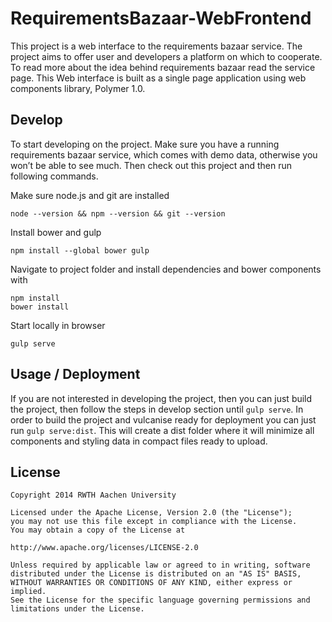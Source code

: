 RequirementsBazaar-WebFrontend
==============================

This project is a web interface to the requirements bazaar service. The project aims to offer user and developers a platform on which to cooperate. To read more about the idea behind requirements bazaar read the service page. This Web interface is built as a single page application using web components library, Polymer 1.0.


Develop
----------
To start developing on the project. Make sure you have a running requirements bazaar service, which comes with demo data, otherwise you won’t be able to see much. Then check out this project and then run following commands.

Make sure node.js and git are installed
```
node --version && npm --version && git --version
```
Install bower and gulp
```
npm install --global bower gulp
```
Navigate to project folder and install dependencies and bower components with
```
npm install
bower install
```

Start locally in browser
```
gulp serve
```

Usage / Deployment
----------
If you are not interested in developing the project, then you can just build the project, then follow the steps in develop section until ```gulp serve```. In order to build the project and vulcanise ready for deployment you can just run ```gulp serve:dist```. This will create a dist folder where it will minimize all components and styling data in compact files ready to upload.


License
-------

```
Copyright 2014 RWTH Aachen University

Licensed under the Apache License, Version 2.0 (the "License");
you may not use this file except in compliance with the License.
You may obtain a copy of the License at

http://www.apache.org/licenses/LICENSE-2.0

Unless required by applicable law or agreed to in writing, software
distributed under the License is distributed on an "AS IS" BASIS,
WITHOUT WARRANTIES OR CONDITIONS OF ANY KIND, either express or implied.
See the License for the specific language governing permissions and
limitations under the License.
```